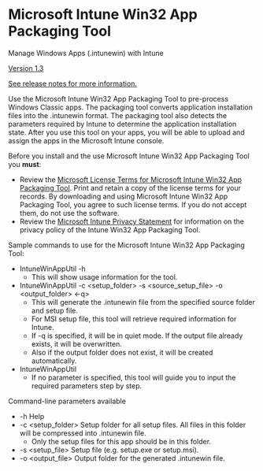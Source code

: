 # Microsoft Intune Win32 App Packaging Tool
Manage Windows Apps (.intunewin) with Intune

[Version 1.3](https://github.com/Microsoft/Intune-Win32-App-Packaging-Tool/releases/tag/v1.3)

[See release notes for more information.](https://github.com/Microsoft/Intune-Win32App-Wrapping-Tool/releases)

Use the Microsoft Intune Win32 App Packaging Tool to pre-process Windows Classic apps. The packaging tool converts application installation files into the .intunewin format. The packaging tool also detects the parameters required by Intune to determine the application installation state. After you use this tool on your apps, you will be able to upload and assign the apps in the Microsoft Intune console.

Before you install and the use Microsoft Intune Win32 App Packaging Tool you **must**:
* Review the [Microsoft License Terms for Microsoft Intune Win32 App Packaging Tool](https://github.com/Microsoft/Intune-Win32App-Wrapping-Tool/blob/master/Microsoft%20License%20Terms%20For%20Win32%20App%20Packaging%20Tool.pdf). Print and retain a copy of the license terms for your records. By downloading and using Microsoft Intune Win32 App Packaging Tool, you agree to such license terms. If you do not accept them, do not use the software.
* Review the [Microsoft Intune Privacy Statement](https://docs.microsoft.com/legal/intune/microsoft-intune-privacy-statement) for information on the privacy policy of the Intune Win32 App Packaging Tool.

Sample commands to use for the Microsoft Intune Win32 App Packaging Tool:
* IntuneWinAppUtil -h
  * This will show usage information for the tool.
* IntuneWinAppUtil -c <setup_folder> -s <source_setup_file> -o <output_folder> <-q>
  * This will generate the .intunewin file from the specified source folder and setup file.
  * For MSI setup file, this tool will retrieve required information for Intune.
  * If -q is specified, it will be in quiet mode. If the output file already exists, it will be overwritten.
  * Also if the output folder does not exist, it will be created automatically.
* IntuneWinAppUtil
  * If no parameter is specified, this tool will guide you to input the required parameters step by step.

Command-line parameters available
* -h  Help
* -c  <setup_folder>   Setup folder for all setup files. All files in this folder will be compressed into .intunewin file.
  * Only the setup files for this app should be in this folder.
* -s  <setup_file>     Setup file (e.g. setup.exe or setup.msi).
* -o  <output_file>    Output folder for the generated .intunewin file.
